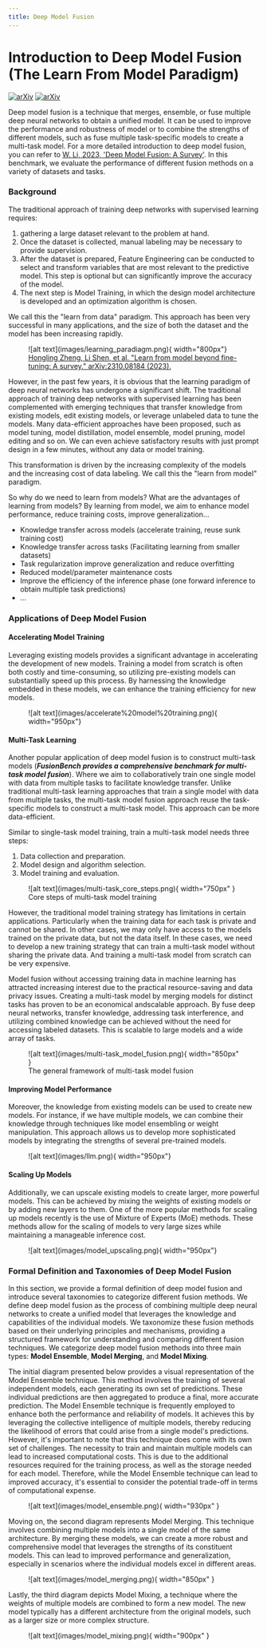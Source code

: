 ```yaml
---
title: Deep Model Fusion
---
```


# Introduction to Deep Model Fusion (The Learn From Model Paradigm)

[![arXiv](https://img.shields.io/badge/arXiv-2309.15698-b31b1b.svg)](http://arxiv.org/abs/2309.15698)
[![arXiv](https://img.shields.io/badge/arXiv-2310.08184-b31b1b.svg)](http://arxiv.org/abs/2310.08184)

Deep model fusion is a technique that merges, ensemble, or fuse multiple deep neural networks to obtain a unified model.
It can be used to improve the performance and robustness of model or to combine the strengths of different models, such as fuse multiple task-specific models to create a multi-task model.
For a more detailed introduction to deep model fusion, you can refer to [W. Li, 2023, 'Deep Model Fusion: A Survey'](http://arxiv.org/abs/2309.15698).
In this benchmark, we evaluate the performance of different fusion methods on a variety of datasets and tasks.

### Background

The traditional approach of training deep networks with supervised learning requires:

1. gathering a large dataset relevant to the problem at hand. 
2. Once the dataset is collected, manual labeling may be necessary to provide supervision.
3. After the dataset is prepared, Feature Engineering can be conducted to select and transform variables that are most relevant to the predictive model. This step is optional but can significantly improve the accuracy of the model.
4. The next step is Model Training, in which the design model architecture is developed and an optimization algorithm is chosen.

We call this the "learn from data" paradigm. This approach has been very successful in many applications, and the size of both the dataset and the model has been increasing rapidly. 

<figure markdown="span">
![alt text](images/learning_paradiagm.png){ width="800px"}
<figcaption><a href="https://arxiv.org/abs/2310.08184" target="_blank">Hongling Zheng, Li Shen, et al. "Learn from model beyond fine-tuning: A survey."  arXiv:2310.08184 (2023).</a></figcaption>
</figure>

However, in the past few years, it is obvious that the learning paradigm of deep neural networks has undergone a significant shift. The traditional approach of training deep networks with supervised learning has been complemented with emerging techniques that transfer knowledge from existing models, edit existing models, or leverage unlabeled data to tune the models. Many data-efficient approaches have been proposed, such as model tuning, model distillation, model ensemble, model pruning, model editing and so on. 
We can even achieve satisfactory results with just prompt design in a few minutes, without any data or model training.

This transformation is driven by the increasing complexity of the models and the increasing cost of data labeling. We call this the "learn from model" paradigm.

So why do we need to learn from models? What are the advantages of learning from models?
By learning from model, we aim to enhance model performance, reduce training costs, improve generalization...

- Knowledge transfer across models (accelerate training, reuse sunk training cost)  
- Knowledge transfer across tasks (Facilitating learning from smaller datasets)
- Task regularization improve generalization and reduce overfitting
- Reduced model/parameter maintenance costs
- Improve the efficiency of the inference phase (one forward inference to obtain multiple task predictions)
- ...
         
### Applications of Deep Model Fusion

#### Accelerating Model Training

Leveraging existing models provides a significant advantage in accelerating the development of new models. 
Training a model from scratch is often both costly and time-consuming, so utilizing pre-existing models can substantially speed up this process. 
By harnessing the knowledge embedded in these models, we can enhance the training efficiency for new models.

<figure markdown="span">
![alt text](images/accelerate%20model%20training.png){ width="950px"}
</figure>

#### Multi-Task Learning

Another popular application of deep model fusion is to construct multi-task models (***FusionBench provides a comprehensive benchmark for multi-task model fusion***).
Where we aim to collaboratively train one single model with data from multiple tasks to facilitate knowledge transfer.
Unlike traditional multi-task learning approaches that train a single model with data from multiple tasks, the multi-task model fusion approach reuse the task-specific models to construct a multi-task model. 
This approach can be more data-efficient.

Similar to single-task model training, train a multi-task model needs three steps: 

1. Data collection and preparation.
2. Model design and algorithm selection.
3. Model training and evaluation.

<figure markdown="span">
    ![alt text](images/multi-task_core_steps.png){ width="750px" }
<figurecaption> Core steps of multi-task model training </figurecaption>
</figure>

However, the traditional model training strategy has limitations in certain applications. 
Particularly when the training data for each task is private and cannot be shared. 
In other cases, we may only have access to the models trained on the private data, but not the data itself. In these cases, we need to develop a new training strategy that can train a multi-task model without sharing the private data. 
And training a multi-task model from scratch can be very expensive.

Model fusion without accessing training data in machine learning has attracted increasing interest due to the practical resource-saving and data privacy issues. 
Creating a multi-task model by merging models for distinct tasks has proven to be an economical andscalable approach.
By fuse deep neural networks, transfer knowledge, addressing task interference, and utilizing combined knowledge can be achieved without the need for accessing labeled datasets. This is scalable to large models and a wide array of tasks. 

<figure markdown="span">
![alt text](images/multi-task_model_fusion.png){ width="850px" }
<figcaption>The general framework of multi-task model fusion</figcaption>
</figure>

#### Improving Model Performance

Moreover, the knowledge from existing models can be used to create new models. 
For instance, if we have multiple models, we can combine their knowledge through techniques like model ensembling or weight manipulation. 
This approach allows us to develop more sophisticated models by integrating the strengths of several pre-trained models.

<figure markdown="span">
![alt text](images/llm.png){ width="950px"}
</figure>

#### Scaling Up Models

Additionally, we can upscale existing models to create larger, more powerful models. 
This can be achieved by mixing the weights of existing models or by adding new layers to them. 
One of the more popular methods for scaling up models recently is the use of Mixture of Experts (MoE) methods. 
These methods allow for the scaling of models to very large sizes while maintaining a manageable inference cost.

<figure markdown="span">
![alt text](images/model_upscaling.png){ width="950px"}
</figure>

### Formal Definition and Taxonomies of Deep Model Fusion

In this section, we provide a formal definition of deep model fusion and introduce several taxonomies to categorize different fusion methods.
We define deep model fusion as the process of combining multiple deep neural networks to create a unified model that leverages the knowledge and capabilities of the individual models.
We taxonomize these fusion methods based on their underlying principles and mechanisms, providing a structured framework for understanding and comparing different fusion techniques.
We categorize deep model fusion methods into three main types: **Model Ensemble**, **Model Merging**, and **Model Mixing**.

The initial diagram presented below provides a visual representation of the Model Ensemble technique. 
This method involves the training of several independent models, each generating its own set of predictions. 
These individual predictions are then aggregated to produce a final, more accurate prediction.
The Model Ensemble technique is frequently employed to enhance both the performance and reliability of models. 
It achieves this by leveraging the collective intelligence of multiple models, thereby reducing the likelihood of errors that could arise from a single model's predictions.
However, it's important to note that this technique does come with its own set of challenges. 
The necessity to train and maintain multiple models can lead to increased computational costs. 
This is due to the additional resources required for the training process, as well as the storage needed for each model. 
Therefore, while the Model Ensemble technique can lead to improved accuracy, it's essential to consider the potential trade-off in terms of computational expense.

<figure markdown="span">
![alt text](images/model_ensemble.png){ width="930px" }
</figure>

Moving on, the second diagram represents Model Merging. This technique involves combining multiple models into a single model of the same architecture.
By merging these models, we can create a more robust and comprehensive model that leverages the strengths of its constituent models. 
This can lead to improved performance and generalization, especially in scenarios where the individual models excel in different areas.

<figure markdown="span">
![alt text](images/model_merging.png){ width="850px" }
</figure>

Lastly, the third diagram depicts Model Mixing, a technique where the weights of multiple models are combined to form a new model. 
The new model typically has a different architecture from the original models, such as a larger size or more complex structure.

<figure markdown="span">
![alt text](images/model_mixing.png){ width="900px" }
</figure>
